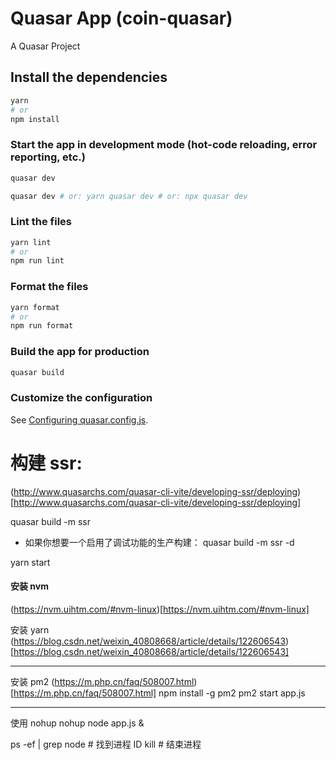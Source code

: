 # Quasar App (coin-quasar)

A Quasar Project

## Install the dependencies

```bash
yarn
# or
npm install
```

### Start the app in development mode (hot-code reloading, error reporting, etc.)

```bash
quasar dev

quasar dev # or: yarn quasar dev # or: npx quasar dev

```

### Lint the files

```bash
yarn lint
# or
npm run lint
```

### Format the files

```bash
yarn format
# or
npm run format
```

### Build the app for production

```bash
quasar build
```

### Customize the configuration

See [Configuring quasar.config.js](https://v2.quasar.dev/quasar-cli-vite/quasar-config-js).

# 构建 ssr:

(http://www.quasarchs.com/quasar-cli-vite/developing-ssr/deploying) [http://www.quasarchs.com/quasar-cli-vite/developing-ssr/deploying]

quasar build -m ssr

- 如果你想要一个启用了调试功能的生产构建：
  quasar build -m ssr -d

yarn start

#### 安装 nvm

(https://nvm.uihtm.com/#nvm-linux)[https://nvm.uihtm.com/#nvm-linux]

安装 yarn
(https://blog.csdn.net/weixin_40808668/article/details/122606543)[https://blog.csdn.net/weixin_40808668/article/details/122606543]

---

安装 pm2
(https://m.php.cn/faq/508007.html)[https://m.php.cn/faq/508007.html]
npm install -g pm2
pm2 start app.js

---

使用 nohup
nohup node app.js &

ps -ef | grep node # 找到进程 ID
kill <pid> # 结束进程
